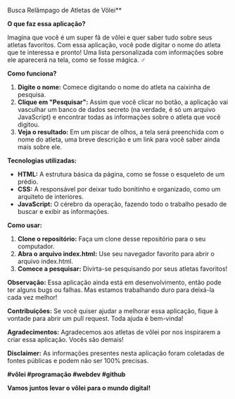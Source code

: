 Busca Relâmpago de Atletas de Vôlei** 

**O que faz essa aplicação?**

Imagina que você é um super fã de vôlei e quer saber tudo sobre seus atletas favoritos. Com essa aplicação, você pode digitar o nome do atleta que te interessa e pronto! Uma lista personalizada com informações sobre ele aparecerá na tela, como se fosse mágica. ‍♂️

**Como funciona?**

1. **Digite o nome:** Comece digitando o nome do atleta na caixinha de pesquisa.
2. **Clique em "Pesquisar":** Assim que você clicar no botão, a aplicação vai vasculhar um banco de dados secreto (na verdade, é só um arquivo JavaScript) e encontrar todas as informações sobre o atleta que você digitou.
3. **Veja o resultado:** Em um piscar de olhos, a tela será preenchida com o nome do atleta, uma breve descrição e um link para você saber ainda mais sobre ele.

**Tecnologias utilizadas:**

* **HTML:** A estrutura básica da página, como se fosse o esqueleto de um prédio.
* **CSS:** A responsável por deixar tudo bonitinho e organizado, como um arquiteto de interiores.
* **JavaScript:** O cérebro da operação, fazendo todo o trabalho pesado de buscar e exibir as informações.

**Como usar:**

1. **Clone o repositório:** Faça um clone desse repositório para o seu computador.
2. **Abra o arquivo index.html:** Use seu navegador favorito para abrir o arquivo index.html.
3. **Comece a pesquisar:** Divirta-se pesquisando por seus atletas favoritos!

**Observação:** Essa aplicação ainda está em desenvolvimento, então pode ter alguns bugs ou falhas. Mas estamos trabalhando duro para deixá-la cada vez melhor!

**Contribuições:** Se você quiser ajudar a melhorar essa aplicação, fique à vontade para abrir um pull request. Toda ajuda é bem-vinda!

**Agradecimentos:** Agradecemos aos atletas de vôlei por nos inspirarem a criar essa aplicação. Vocês são demais! 

**Disclaimer:** As informações presentes nesta aplicação foram coletadas de fontes públicas e podem não ser 100% precisas.

**#vôlei #programação #webdev #github**

**Vamos juntos levar o vôlei para o mundo digital!** 
